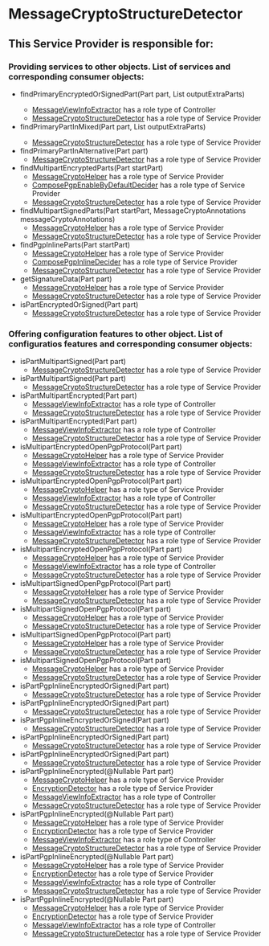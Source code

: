 # MessageCryptoStructureDetector
## This Service Provider is responsible for:
### Providing services to other objects. List of services and corresponding consumer objects: 
* findPrimaryEncryptedOrSignedPart(Part part, List<Part> outputExtraParts)
	* [MessageViewInfoExtractor](../Controllers/MessageViewInfoExtractor.md) has a role type of Controller
	* [MessageCryptoStructureDetector](../ServiceProviders/MessageCryptoStructureDetector.md) has a role type of Service Provider
* findPrimaryPartInMixed(Part part, List<Part> outputExtraParts)
	* [MessageCryptoStructureDetector](../ServiceProviders/MessageCryptoStructureDetector.md) has a role type of Service Provider
* findPrimaryPartInAlternative(Part part)
	* [MessageCryptoStructureDetector](../ServiceProviders/MessageCryptoStructureDetector.md) has a role type of Service Provider
* findMultipartEncryptedParts(Part startPart)
	* [MessageCryptoHelper](../ServiceProviders/MessageCryptoHelper.md) has a role type of Service Provider
	* [ComposePgpEnableByDefaultDecider](../ServiceProviders/ComposePgpEnableByDefaultDecider.md) has a role type of Service Provider
	* [MessageCryptoStructureDetector](../ServiceProviders/MessageCryptoStructureDetector.md) has a role type of Service Provider
* findMultipartSignedParts(Part startPart, MessageCryptoAnnotations messageCryptoAnnotations)
	* [MessageCryptoHelper](../ServiceProviders/MessageCryptoHelper.md) has a role type of Service Provider
	* [MessageCryptoStructureDetector](../ServiceProviders/MessageCryptoStructureDetector.md) has a role type of Service Provider
* findPgpInlineParts(Part startPart)
	* [MessageCryptoHelper](../ServiceProviders/MessageCryptoHelper.md) has a role type of Service Provider
	* [ComposePgpInlineDecider](../ServiceProviders/ComposePgpInlineDecider.md) has a role type of Service Provider
	* [MessageCryptoStructureDetector](../ServiceProviders/MessageCryptoStructureDetector.md) has a role type of Service Provider
* getSignatureData(Part part)
	* [MessageCryptoHelper](../ServiceProviders/MessageCryptoHelper.md) has a role type of Service Provider
	* [MessageCryptoStructureDetector](../ServiceProviders/MessageCryptoStructureDetector.md) has a role type of Service Provider
* isPartEncryptedOrSigned(Part part)
	* [MessageCryptoStructureDetector](../ServiceProviders/MessageCryptoStructureDetector.md) has a role type of Service Provider
### Offering configuration features to other object. List of configuratios features and corresponding consumer objects: 
* isPartMultipartSigned(Part part)
	* [MessageCryptoStructureDetector](../ServiceProviders/MessageCryptoStructureDetector.md) has a role type of Service Provider
* isPartMultipartSigned(Part part)
	* [MessageCryptoStructureDetector](../ServiceProviders/MessageCryptoStructureDetector.md) has a role type of Service Provider
* isPartMultipartEncrypted(Part part)
	* [MessageViewInfoExtractor](../Controllers/MessageViewInfoExtractor.md) has a role type of Controller
	* [MessageCryptoStructureDetector](../ServiceProviders/MessageCryptoStructureDetector.md) has a role type of Service Provider
* isPartMultipartEncrypted(Part part)
	* [MessageViewInfoExtractor](../Controllers/MessageViewInfoExtractor.md) has a role type of Controller
	* [MessageCryptoStructureDetector](../ServiceProviders/MessageCryptoStructureDetector.md) has a role type of Service Provider
* isMultipartEncryptedOpenPgpProtocol(Part part)
	* [MessageCryptoHelper](../ServiceProviders/MessageCryptoHelper.md) has a role type of Service Provider
	* [MessageViewInfoExtractor](../Controllers/MessageViewInfoExtractor.md) has a role type of Controller
	* [MessageCryptoStructureDetector](../ServiceProviders/MessageCryptoStructureDetector.md) has a role type of Service Provider
* isMultipartEncryptedOpenPgpProtocol(Part part)
	* [MessageCryptoHelper](../ServiceProviders/MessageCryptoHelper.md) has a role type of Service Provider
	* [MessageViewInfoExtractor](../Controllers/MessageViewInfoExtractor.md) has a role type of Controller
	* [MessageCryptoStructureDetector](../ServiceProviders/MessageCryptoStructureDetector.md) has a role type of Service Provider
* isMultipartEncryptedOpenPgpProtocol(Part part)
	* [MessageCryptoHelper](../ServiceProviders/MessageCryptoHelper.md) has a role type of Service Provider
	* [MessageViewInfoExtractor](../Controllers/MessageViewInfoExtractor.md) has a role type of Controller
	* [MessageCryptoStructureDetector](../ServiceProviders/MessageCryptoStructureDetector.md) has a role type of Service Provider
* isMultipartEncryptedOpenPgpProtocol(Part part)
	* [MessageCryptoHelper](../ServiceProviders/MessageCryptoHelper.md) has a role type of Service Provider
	* [MessageViewInfoExtractor](../Controllers/MessageViewInfoExtractor.md) has a role type of Controller
	* [MessageCryptoStructureDetector](../ServiceProviders/MessageCryptoStructureDetector.md) has a role type of Service Provider
* isMultipartSignedOpenPgpProtocol(Part part)
	* [MessageCryptoHelper](../ServiceProviders/MessageCryptoHelper.md) has a role type of Service Provider
	* [MessageCryptoStructureDetector](../ServiceProviders/MessageCryptoStructureDetector.md) has a role type of Service Provider
* isMultipartSignedOpenPgpProtocol(Part part)
	* [MessageCryptoHelper](../ServiceProviders/MessageCryptoHelper.md) has a role type of Service Provider
	* [MessageCryptoStructureDetector](../ServiceProviders/MessageCryptoStructureDetector.md) has a role type of Service Provider
* isMultipartSignedOpenPgpProtocol(Part part)
	* [MessageCryptoHelper](../ServiceProviders/MessageCryptoHelper.md) has a role type of Service Provider
	* [MessageCryptoStructureDetector](../ServiceProviders/MessageCryptoStructureDetector.md) has a role type of Service Provider
* isMultipartSignedOpenPgpProtocol(Part part)
	* [MessageCryptoHelper](../ServiceProviders/MessageCryptoHelper.md) has a role type of Service Provider
	* [MessageCryptoStructureDetector](../ServiceProviders/MessageCryptoStructureDetector.md) has a role type of Service Provider
* isPartPgpInlineEncryptedOrSigned(Part part)
	* [MessageCryptoStructureDetector](../ServiceProviders/MessageCryptoStructureDetector.md) has a role type of Service Provider
* isPartPgpInlineEncryptedOrSigned(Part part)
	* [MessageCryptoStructureDetector](../ServiceProviders/MessageCryptoStructureDetector.md) has a role type of Service Provider
* isPartPgpInlineEncryptedOrSigned(Part part)
	* [MessageCryptoStructureDetector](../ServiceProviders/MessageCryptoStructureDetector.md) has a role type of Service Provider
* isPartPgpInlineEncryptedOrSigned(Part part)
	* [MessageCryptoStructureDetector](../ServiceProviders/MessageCryptoStructureDetector.md) has a role type of Service Provider
* isPartPgpInlineEncryptedOrSigned(Part part)
	* [MessageCryptoStructureDetector](../ServiceProviders/MessageCryptoStructureDetector.md) has a role type of Service Provider
* isPartPgpInlineEncrypted(@Nullable Part part)
	* [MessageCryptoHelper](../ServiceProviders/MessageCryptoHelper.md) has a role type of Service Provider
	* [EncryptionDetector](../ServiceProviders/EncryptionDetector.md) has a role type of Service Provider
	* [MessageViewInfoExtractor](../Controllers/MessageViewInfoExtractor.md) has a role type of Controller
	* [MessageCryptoStructureDetector](../ServiceProviders/MessageCryptoStructureDetector.md) has a role type of Service Provider
* isPartPgpInlineEncrypted(@Nullable Part part)
	* [MessageCryptoHelper](../ServiceProviders/MessageCryptoHelper.md) has a role type of Service Provider
	* [EncryptionDetector](../ServiceProviders/EncryptionDetector.md) has a role type of Service Provider
	* [MessageViewInfoExtractor](../Controllers/MessageViewInfoExtractor.md) has a role type of Controller
	* [MessageCryptoStructureDetector](../ServiceProviders/MessageCryptoStructureDetector.md) has a role type of Service Provider
* isPartPgpInlineEncrypted(@Nullable Part part)
	* [MessageCryptoHelper](../ServiceProviders/MessageCryptoHelper.md) has a role type of Service Provider
	* [EncryptionDetector](../ServiceProviders/EncryptionDetector.md) has a role type of Service Provider
	* [MessageViewInfoExtractor](../Controllers/MessageViewInfoExtractor.md) has a role type of Controller
	* [MessageCryptoStructureDetector](../ServiceProviders/MessageCryptoStructureDetector.md) has a role type of Service Provider
* isPartPgpInlineEncrypted(@Nullable Part part)
	* [MessageCryptoHelper](../ServiceProviders/MessageCryptoHelper.md) has a role type of Service Provider
	* [EncryptionDetector](../ServiceProviders/EncryptionDetector.md) has a role type of Service Provider
	* [MessageViewInfoExtractor](../Controllers/MessageViewInfoExtractor.md) has a role type of Controller
	* [MessageCryptoStructureDetector](../ServiceProviders/MessageCryptoStructureDetector.md) has a role type of Service Provider
